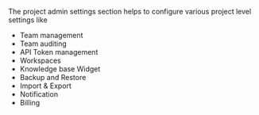 The project admin settings section helps to configure various project level settings like

* Team management
* Team auditing
* API Token management
* Workspaces
* Knowledge base Widget
* Backup and Restore
* Import & Export
* Notification
* Billing

